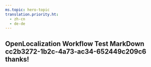```yaml
---
ms.topic: hero-topic
translation.priority.ht: 
  - zh-cn
  - de-de
---
```

## OpenLocalization Workflow Test MarkDown cc2b3272-1b2c-4a73-ac34-652449c209c6 thanks!
